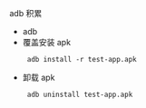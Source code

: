 adb 积累
- adb
- 覆盖安装 apk 
   ```shell
    adb install -r test-app.apk
   ```
- 卸载 apk 
   ```shell
    adb uninstall test-app.apk
   ```   